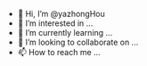 - 👋 Hi, I’m @yazhongHou
- 👀 I’m interested in ...
- 🌱 I’m currently learning ...
- 💞️ I’m looking to collaborate on ...
- 📫 How to reach me ...

<!---
yazhongHou/yazhongHou is a ✨ special ✨ repository because its `README.md` (this file) appears on your GitHub profile.
You can click the Preview link to take a look at your changes.
--->
